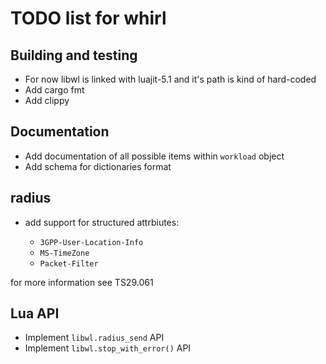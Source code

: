 # TODO list for whirl

## Building and testing

  * For now libwl is linked with luajit-5.1 and it's path is kind of hard-coded
  * Add cargo fmt
  * Add clippy

## Documentation

  * Add documentation of all possible items within `workload` object
  * Add schema for dictionaries format

## radius

  * add support for structured attrbiutes:

    * `3GPP-User-Location-Info`
    * `MS-TimeZone`
    * `Packet-Filter`

for more information see TS29.061

## Lua API

  * Implement `libwl.radius_send` API
  * Implement `libwl.stop_with_error()` API
